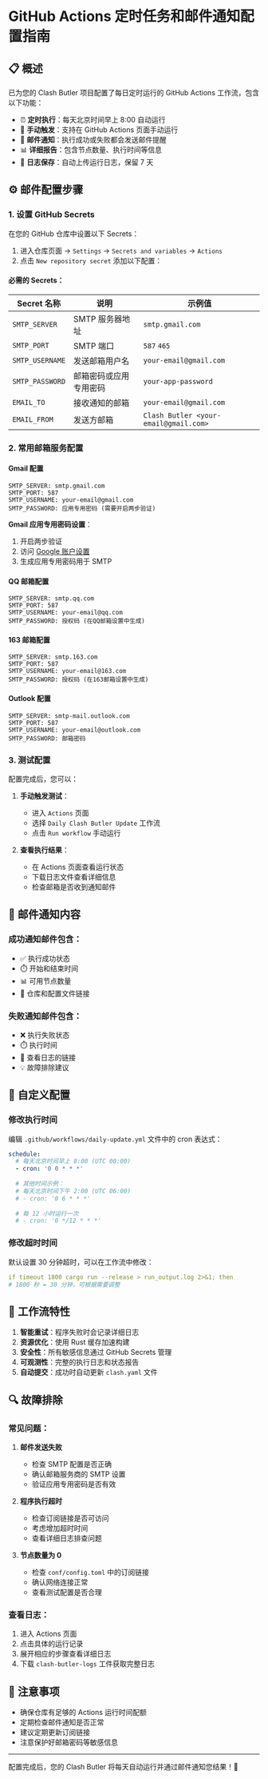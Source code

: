 # GitHub Actions 定时任务和邮件通知配置指南

## 📋 概述

已为您的 Clash Butler 项目配置了每日定时运行的 GitHub Actions 工作流，包含以下功能：

- ⏰ **定时执行**：每天北京时间早上 8:00 自动运行
- 🔧 **手动触发**：支持在 GitHub Actions 页面手动运行
- 📧 **邮件通知**：执行成功或失败都会发送邮件提醒
- 📊 **详细报告**：包含节点数量、执行时间等信息
- 📁 **日志保存**：自动上传运行日志，保留 7 天

## ⚙️ 邮件配置步骤

### 1. 设置 GitHub Secrets

在您的 GitHub 仓库中设置以下 Secrets：

1. 进入仓库页面 → `Settings` → `Secrets and variables` → `Actions`
2. 点击 `New repository secret` 添加以下配置：

#### 必需的 Secrets：

| Secret 名称 | 说明 | 示例值 |
|------------|------|--------|
| `SMTP_SERVER` | SMTP 服务器地址 | `smtp.gmail.com` |
| `SMTP_PORT` | SMTP 端口 | `587` `465`|
| `SMTP_USERNAME` | 发送邮箱用户名 | `your-email@gmail.com` |
| `SMTP_PASSWORD` | 邮箱密码或应用专用密码 | `your-app-password` |
| `EMAIL_TO` | 接收通知的邮箱 | `your-email@gmail.com` |
| `EMAIL_FROM` | 发送方邮箱 | `Clash Butler <your-email@gmail.com>` |

### 2. 常用邮箱服务配置

#### Gmail 配置
```
SMTP_SERVER: smtp.gmail.com
SMTP_PORT: 587
SMTP_USERNAME: your-email@gmail.com
SMTP_PASSWORD: 应用专用密码 (需要开启两步验证)
```

**Gmail 应用专用密码设置**：
1. 开启两步验证
2. 访问 [Google 账户设置](https://myaccount.google.com/security)
3. 生成应用专用密码用于 SMTP

#### QQ 邮箱配置
```
SMTP_SERVER: smtp.qq.com
SMTP_PORT: 587
SMTP_USERNAME: your-email@qq.com
SMTP_PASSWORD: 授权码 (在QQ邮箱设置中生成)
```

#### 163 邮箱配置
```
SMTP_SERVER: smtp.163.com
SMTP_PORT: 587
SMTP_USERNAME: your-email@163.com
SMTP_PASSWORD: 授权码 (在163邮箱设置中生成)
```

#### Outlook 配置
```
SMTP_SERVER: smtp-mail.outlook.com
SMTP_PORT: 587
SMTP_USERNAME: your-email@outlook.com
SMTP_PASSWORD: 邮箱密码
```

### 3. 测试配置

配置完成后，您可以：

1. **手动触发测试**：
   - 进入 `Actions` 页面
   - 选择 `Daily Clash Butler Update` 工作流
   - 点击 `Run workflow` 手动运行

2. **查看执行结果**：
   - 在 Actions 页面查看运行状态
   - 下载日志文件查看详细信息
   - 检查邮箱是否收到通知邮件

## 📧 邮件通知内容

### 成功通知邮件包含：
- ✅ 执行成功状态
- ⏱️ 开始和结束时间
- 📊 可用节点数量
- 🔗 仓库和配置文件链接

### 失败通知邮件包含：
- ❌ 执行失败状态
- ⏱️ 执行时间
- 🔗 查看日志的链接
- 💡 故障排除建议

## 🔧 自定义配置

### 修改执行时间

编辑 `.github/workflows/daily-update.yml` 文件中的 cron 表达式：

```yaml
schedule:
  # 每天北京时间早上 8:00 (UTC 00:00)
  - cron: '0 0 * * *'
  
  # 其他时间示例：
  # 每天北京时间下午 2:00 (UTC 06:00)
  # - cron: '0 6 * * *'
  
  # 每 12 小时运行一次
  # - cron: '0 */12 * * *'
```

### 修改超时时间

默认设置 30 分钟超时，可以在工作流中修改：

```yaml
if timeout 1800 cargo run --release > run_output.log 2>&1; then
# 1800 秒 = 30 分钟，可根据需要调整
```

## 🚀 工作流特性

1. **智能重试**：程序失败时会记录详细日志
2. **资源优化**：使用 Rust 缓存加速构建
3. **安全性**：所有敏感信息通过 GitHub Secrets 管理
4. **可观测性**：完整的执行日志和状态报告
5. **自动提交**：成功时自动更新 `clash.yaml` 文件

## 🔍 故障排除

### 常见问题：

1. **邮件发送失败**
   - 检查 SMTP 配置是否正确
   - 确认邮箱服务商的 SMTP 设置
   - 验证应用专用密码是否有效

2. **程序执行超时**
   - 检查订阅链接是否可访问
   - 考虑增加超时时间
   - 查看详细日志排查问题

3. **节点数量为 0**
   - 检查 `conf/config.toml` 中的订阅链接
   - 确认网络连接正常
   - 查看测试配置是否合理

### 查看日志：

1. 进入 Actions 页面
2. 点击具体的运行记录
3. 展开相应的步骤查看详细日志
4. 下载 `clash-butler-logs` 工件获取完整日志

## 📝 注意事项

- 确保仓库有足够的 Actions 运行时间配额
- 定期检查邮件通知是否正常
- 建议定期更新订阅链接
- 注意保护好邮箱密码等敏感信息

---

配置完成后，您的 Clash Butler 将每天自动运行并通过邮件通知您结果！🎉